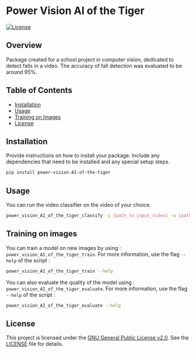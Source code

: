 # Power Vision AI of the Tiger

[![License](https://img.shields.io/badge/license-GNU%20GPLv2-blue.svg)](LICENSE)

## Overview

Package created for a school project in computer vision, dedicated to detect falls in a video. The accuracy of fall detection was evaluated to be around 95%. 

## Table of Contents

- [Installation](#installation)
- [Usage](#usage)
- [Training on Images](#training-on-images)
- [License](#license)

## Installation

Provide instructions on how to install your package. Include any dependencies that need to be installed and any special setup steps.

```bash
pip install power-vision-AI-of-the-tiger
```
## Usage

You can run the video classifier on the video of your choice.

```bash
power_vision_AI_of_the_tiger_classify -i [path_to_input_video] -o [path_to_output_video] 
```

## Training on images

You can train a model on new images by using : ``power_vision_AI_of_the_tiger_train``.
For more information, use the flag ``--help`` of the script : 

```bash
power_vision_AI_of_the_tiger_train --help
```

You can also evaluate the quality of the model using : ``power_vision_AI_of_the_tiger_evaluate``.
For more information, use the flag ``--help`` of the script : 

```bash
power_vision_AI_of_the_tiger_evaluate --help
```

## License

This project is licensed under the [GNU General Public License v2.0](LICENSE). See the [LICENSE](LICENSE) file for details.
